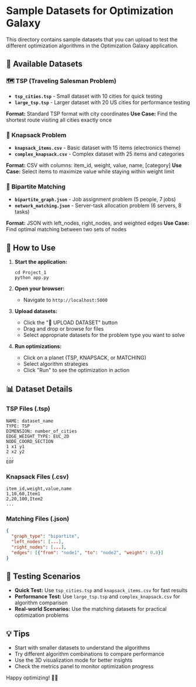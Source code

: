 # Sample Datasets for Optimization Galaxy

This directory contains sample datasets that you can upload to test the different optimization algorithms in the Optimization Galaxy application.

## 📁 Available Datasets

### 🗺️ **TSP (Traveling Salesman Problem)**
- **`tsp_cities.tsp`** - Small dataset with 10 cities for quick testing
- **`large_tsp.tsp`** - Larger dataset with 20 US cities for performance testing

**Format:** Standard TSP format with city coordinates
**Use Case:** Find the shortest route visiting all cities exactly once

### 🎒 **Knapsack Problem**
- **`knapsack_items.csv`** - Basic dataset with 15 items (electronics theme)
- **`complex_knapsack.csv`** - Complex dataset with 25 items and categories

**Format:** CSV with columns: item_id, weight, value, name, [category]
**Use Case:** Select items to maximize value while staying within weight limit

### 🔗 **Bipartite Matching**
- **`bipartite_graph.json`** - Job assignment problem (5 people, 7 jobs)
- **`network_matching.json`** - Server-task allocation problem (6 servers, 8 tasks)

**Format:** JSON with left_nodes, right_nodes, and weighted edges
**Use Case:** Find optimal matching between two sets of nodes

## 🚀 How to Use

1. **Start the application:**
   ```
   cd Project_1
   python app.py
   ```

2. **Open your browser:**
   - Navigate to `http://localhost:5000`

3. **Upload datasets:**
   - Click the "📁 UPLOAD DATASET" button
   - Drag and drop or browse for files
   - Select appropriate datasets for the problem type you want to solve

4. **Run optimizations:**
   - Click on a planet (TSP, KNAPSACK, or MATCHING)
   - Select algorithm strategies
   - Click "Run" to see the optimization in action

## 📊 Dataset Details

### TSP Files (.tsp)
```
NAME: dataset_name
TYPE: TSP
DIMENSION: number_of_cities
EDGE_WEIGHT_TYPE: EUC_2D
NODE_COORD_SECTION
1 x1 y1
2 x2 y2
...
EOF
```

### Knapsack Files (.csv)
```csv
item_id,weight,value,name
1,10,60,Item1
2,20,100,Item2
...
```

### Matching Files (.json)
```json
{
  "graph_type": "bipartite",
  "left_nodes": [...],
  "right_nodes": [...],
  "edges": [{"from": "node1", "to": "node2", "weight": 0.8}]
}
```

## 🎯 Testing Scenarios

- **Quick Test:** Use `tsp_cities.tsp` and `knapsack_items.csv` for fast results
- **Performance Test:** Use `large_tsp.tsp` and `complex_knapsack.csv` for algorithm comparison
- **Real-world Scenarios:** Use the matching datasets for practical optimization problems

## 💡 Tips

- Start with smaller datasets to understand the algorithms
- Try different algorithm combinations to compare performance
- Use the 3D visualization mode for better insights
- Check the metrics panel to monitor optimization progress

Happy optimizing! 🌌✨

